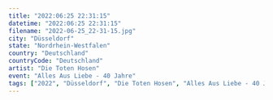 ```yaml
---
title: "2022:06:25 22:31:15"
datetime: "2022:06:25 22:31:15"
filename: "2022-06-25_22-31-15.jpg"
city: "Düsseldorf"
state: "Nordrhein-Westfalen"
country: "Deutschland"
countryCode: "Deutschland"
artist: "Die Toten Hosen"
event: "Alles Aus Liebe - 40 Jahre"
tags: ["2022", "Düsseldorf", "Die Toten Hosen", "Alles Aus Liebe - 40 Jahre", Konzert, "Deutschland"]
---
```

